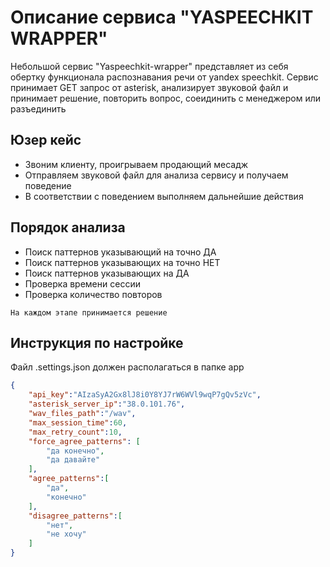 # Описание сервиса "YASPEECHKIT WRAPPER"

Небольшой сервис "Yaspeechkit-wrapper" представляет из себя обертку функционала распознавания речи от yandex speechkit. Сервис принимает GET запрос от asterisk, анализирует звуковой файл и принимает решение, повторить вопрос, соеидинить с менеджером или разъединить

## Юзер кейс
- Звоним клиенту, проигрываем продающий месадж
- Отправляем звуковой файл для анализа сервису и получаем поведение
- В соответствии с поведением выполняем дальнейшие действия

## Порядок анализа

- Поиск паттернов указывающий на точно ДА
- Поиск паттернов указывающих на точно НЕТ
- Поиск паттернов указывающих на ДА
- Проверка времени сессии
- Проверка количество повторов

 `На каждом этапе принимается решение`

## Инструкция по настройке
Файл .settings.json должен располагаться в папке app
``` json
{
    "api_key":"AIzaSyA2Gx8lJ8i0Y8YJ7rW6WVl9wqP7gQv5zVc",
    "asterisk_server_ip":"38.0.101.76",
    "wav_files_path":"/wav",
    "max_session_time":60,
    "max_retry_count":10,
    "force_agree_patterns": [
        "да конечно",
        "да давайте"
    ],
    "agree_patterns":[
        "да",
        "конечно"
    ],
    "disagree_patterns":[
        "нет",
        "не хочу"
    ]
}
```

